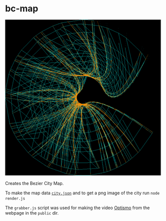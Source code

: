 # bc-map

![Bezier City](map.png)

Creates the Bezier City Map.

To make the map data [`city.json`](city.json) and to get a png image of the city run `node render.js` 

The `grabber.js` script was used for making the video
[Optismo](https://www.youtube.com/watch?v=I4Y2nU5avpM) from
the webpage in the `public` dir.
